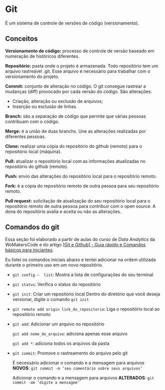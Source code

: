 # Git
É um sistema de controle de versões de código (versionamento).



## Conceitos

**Versionamento de código:** processo de controle de versão baseado em numeração de históricos diferentes.

**Repositório:** pasta onde o projeto é armazenada. Todo repositório tem um arquivo rastreável .git. Esse arquivo é necessário para trabalhar com o versionamento do projeto. 

**Commit:** conjunto de alteração no código. O git consegue rastrear a mudanças (diff) provocado por cada versão do código. São alterações: 

- Criação, alteração ou exclusão de arquivos;
- Inserção ou exclusão de linhas.

**Branch:**  são a separação de código que permite que várias pessoas contribuam com o código. 

**Merge:**  é a união de duas branchs. Une as alterações realizadas por diferentes pessoas.

**Clone:** realizar uma cópia do repositório do github (remoto) para o repositório local (máquina).

**Pull:** atualizar o repositório local com as informações atualizadas no repositório do github (remoto).

**Push:** envio das alterações do repositório local para o repositório remoto.

**Fork:** é a cópia do repositório remoto de outra pessoa para seu repositório remoto. 

**Pull request:** solicitação de atualização do seu repositório local para o repositório remoto de outra pessoa para contribuir com o open source. A dona do repositório avalia e aceita ou não as alterações.



## Comandos do git
Essa seção foi elaborado a partir de aulas do curso de *Data Analytics* da WoMakersCode e do artigo [[Git e Github] - Guia rápido e Comandos básicos para iniciantes](https://dev.to/womakerscode/git-e-github-guia-rapido-e-comandos-basicos-para-iniciantes-4ile). 

Eu listei os comandos iniciais abaixo e tentei adicionar na ordem utilizada durante o primeiro uso em um novo repositório.

- `git config —  list`: Mostra a lista de configurações do seu terminal

- `git status`: Verifica o status do repositório
    
- `git init`: Criar um repositório local Dentro do diretório que você deseja versionar, digite o comando `git init`
    
- `git remote add origin link_do_repositorio`: Liga o repositório local ao repositório remoto

- `git add`: Adicionar um arquivo no repositório
    
    `git add nome_do_arquivo`: adiciona apenas esse arquivo
    
    `git add *`: adiciona todos os arquivos da pasta

- `git commit`: Promove o rastreamento do arquivo  pelo git
    
    É necessário adicionar o comando e a mensagem para arquivos **NOVOS**: `git commit -m ‘seu comentário sobre seus arquivos’`
    
    Adicionar o comando e a mensagem para arquivos **ALTERADOS**: `git commit -am ‘digite a mensagem’`